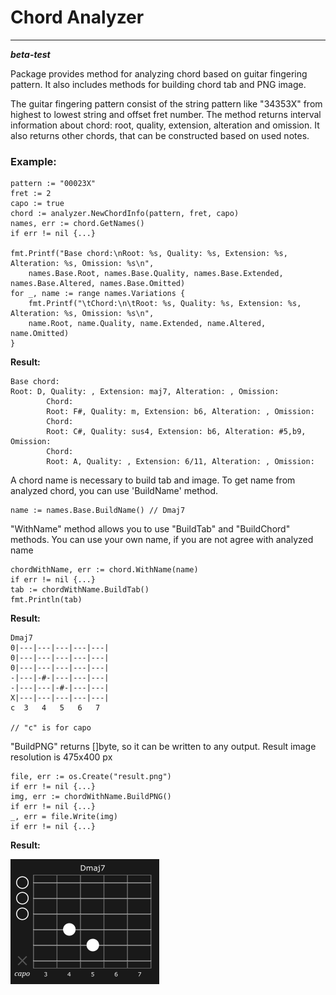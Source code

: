 # Chord Analyzer
***
***beta-test***

Package provides method for analyzing chord based on guitar fingering pattern.
It also includes methods for building chord tab and PNG image.

The guitar fingering pattern consist of the string pattern like "34353X"
from highest to lowest string and offset fret number.
The method returns interval information about chord: root, quality, extension, alteration
and omission. It also returns other chords, that can be constructed based on used notes. 

### Example:
```
pattern := "00023X"
fret := 2
capo := true
chord := analyzer.NewChordInfo(pattern, fret, capo)
names, err := chord.GetNames()
if err != nil {...}
	
fmt.Printf("Base chord:\nRoot: %s, Quality: %s, Extension: %s, Alteration: %s, Omission: %s\n",
    names.Base.Root, names.Base.Quality, names.Base.Extended, names.Base.Altered, names.Base.Omitted)
for _, name := range names.Variations {
    fmt.Printf("\tChord:\n\tRoot: %s, Quality: %s, Extension: %s, Alteration: %s, Omission: %s\n",
	name.Root, name.Quality, name.Extended, name.Altered, name.Omitted)
}
```
**Result:**
```
Base chord:
Root: D, Quality: , Extension: maj7, Alteration: , Omission:
        Chord:
        Root: F#, Quality: m, Extension: b6, Alteration: , Omission:
        Chord:
        Root: C#, Quality: sus4, Extension: b6, Alteration: #5,b9, Omission:
        Chord:
        Root: A, Quality: , Extension: 6/11, Alteration: , Omission:

```

A chord name is necessary to build tab and image. To get name from analyzed chord,
you can use 'BuildName' method.

```
name := names.Base.BuildName() // Dmaj7
```

"WithName" method allows you to use "BuildTab" and "BuildChord" methods.
You can use your own name, if you are not agree with analyzed name

````
chordWithName, err := chord.WithName(name)
if err != nil {...}
tab := chordWithName.BuildTab()
fmt.Println(tab)
````
**Result:**
````
Dmaj7
0|---|---|---|---|---|
0|---|---|---|---|---|
0|---|---|---|---|---|
-|---|-#-|---|---|---|
-|---|---|-#-|---|---|
X|---|---|---|---|---|
c  3   4   5   6   7

// "c" is for capo
````
"BuildPNG" returns []byte, so it can be written to any output.
Result image resolution is 475x400 px
````
file, err := os.Create("result.png")
if err != nil {...}
img, err := chordWithName.BuildPNG()
if err != nil {...}
_, err = file.Write(img)
if err != nil {...}
````
**Result:**

![example](example.png)